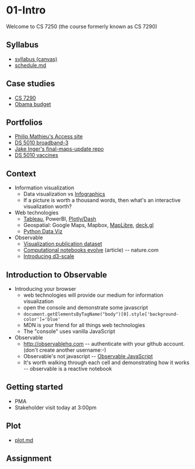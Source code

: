 
# 01-Intro

Welcome to CS 7250 (the course formerly known as CS 7290)

## Syllabus

* [syllabus (canvas)](https://northeastern.instructure.com/courses/156958)
* [schedule.md](schedule.md)

## Case studies

* [CS 7290](https://pbogden.github.io/cs7290)
* [Obama budget](https://archive.nytimes.com/www.nytimes.com/interactive/2012/02/13/us/politics/2013-budget-proposal-graphic.html)

## Portfolios

* [Philip Mathieu's Access site](https://philipmathieu.github.io/access/)
* [DS 5010 broadband-3](https://ds5010.github.io/broadband-3/)
* [Jake Inger's final-maps-update repo](https://github.com/jinger12/final-maps-update)
* [DS 5010 vaccines](https://ds5010.github.io/vaccines/)

## Context

* Information visualization
  * Data visualization vs [Infographics](https://en.wikipedia.org/wiki/Infographic)
  * If a picture is worth a thousand words, then what's an interactive visualization worth?
* Web technologies
  * [Tableau](https://www.tableau.com/products/public), PowerBI, [Plotly/Dash](https://dash.gallery/Portal/)
  * Geospatial: Google Maps, Mapbox, [MapLibre](https://maplibre.org/), [deck.gl](https://deck.gl/)
  * [Python Data Viz](https://www.anaconda.com/blog/python-data-visualization-2018-why-so-many-libraries)
* Observable
  * [Visualization publication dataset](https://observablehq.com/@observablehq/vispubdata)
  * [Computational notebooks evolve](https://www.nature.com/articles/d41586-021-01174-w) (article) -- nature.com
  * [Introducing d3-scale](https://medium.com/@mbostock/introducing-d3-scale-61980c51545f)

## Introduction to Observable

* Introducing your browser
  * web technologies will provide our medium for information visualization
  * open the console and demonstrate some javascript
  * `document.getElementsByTagName("body")[0].style['background-color']='blue'`
  * MDN is your friend for all things web technologies
  * The "console" uses vanilla JavaScript
* Observable
  * http://observablehq.com -- authenticate with your github account. (don't create another username:-)
  * Observable's not javascript -- [Observable JavaScript](https://observablehq.com/@observablehq/observable-javascript)
  * It's worth walking through each cell and demonstrating how it works -- observable is a reactive notebook

## Getting started

* PMA
* Stakeholder visit today at 3:00pm

## Plot

* [plot.md](plot.md)

## Assignment
